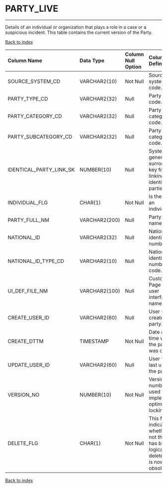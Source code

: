 # PARTY_LIVE

---

Details of an individual or organization that plays a role in a case or a suspicious incident. This table contains the current version of the Party.

[Back to index](./index.md)

| Column Name             | Data Type     | Column Null Option   | Column Definition                                                                            |
|:------------------------|:--------------|:---------------------|:---------------------------------------------------------------------------------------------|
| SOURCE_SYSTEM_CD        | VARCHAR2(10)  | Not Null             | Source system code.                                                                          |
| PARTY_TYPE_CD           | VARCHAR2(32)  | Null                 | Party type code.                                                                             |
| PARTY_CATEGORY_CD       | VARCHAR2(32)  | Null                 | Party category code.                                                                         |
| PARTY_SUBCATEGORY_CD    | VARCHAR2(32)  | Null                 | Party sub-category code.                                                                     |
| IDENTICAL_PARTY_LINK_SK | NUMBER(10)    | Null                 | System generated surrogate key for linking identical parties.                                |
| INDIVIDUAL_FLG          | CHAR(1)       | Not Null             | Is the party an individual?                                                                  |
| PARTY_FULL_NM           | VARCHAR2(200) | Null                 | Party full name.                                                                             |
| NATIONAL_ID             | VARCHAR2(32)  | Null                 | National identification number.                                                              |
| NATIONAL_ID_TYPE_CD     | VARCHAR2(10)  | Null                 | National identification number type code.                                                    |
| UI_DEF_FILE_NM          | VARCHAR2(100) | Null                 | Custom Page Builder user interface file name.                                                |
| CREATE_USER_ID          | VARCHAR2(60)  | Null                 | User who created the party.                                                                  |
| CREATE_DTTM             | TIMESTAMP     | Not Null             | Date and time when the party was created.                                                    |
| UPDATE_USER_ID          | VARCHAR2(60)  | Null                 | User who last updated the party.                                                             |
| VERSION_NO              | NUMBER(10)    | Not Null             | Version number used to implement optimistic locking.                                         |
| DELETE_FLG              | CHAR(1)       | Not Null             | This flag indicates whether or not the Party has been logically deleted and is now obsolete. |

[Back to index](./index.md)